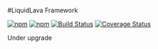 #LiquidLava Framework

[![npm](https://img.shields.io/npm/v/lava.svg)](https://www.npmjs.com/package/lava)
[![npm](https://img.shields.io/npm/l/lava.svg)]()
[![Build Status](https://travis-ci.org/kogarashisan/LiquidLava.png?branch=master)](https://travis-ci.org/kogarashisan/LiquidLava)
[![Coverage Status](https://coveralls.io/repos/github/kogarashisan/LiquidLava/badge.svg?branch=master)](https://coveralls.io/github/kogarashisan/LiquidLava?branch=master)

Under upgrade